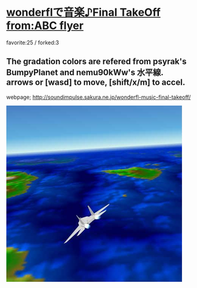 # [wonderflで音楽♪Final TakeOff from:ABC flyer](http://wonderfl.net/c/3lNM)

favorite:25 / forked:3

The gradation colors are refered from psyrak's BumpyPlanet and nemu90kWw's 水平線.  
arrows or [wasd] to move, [shift/x/m] to accel.  
--------------------------------------------------------------------------------  
webpage; http://soundimpulse.sakura.ne.jp/wonderfl-music-final-takeoff/

![thumbnail](./thumbnail.jpg)